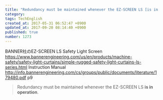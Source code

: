 ```yaml
---
title: "Redundancy must be maintained whenever the EZ-SCREEN LS [is in operation]"
category: 
tags: TechEnglish
created_at: 2017-05-31 06:52:47 +0900
updated_at: 2017-09-20 08:14:40 +0900
published: true
number: 1273
---
```


BANNER社のEZ-SCREEN LS Safety Light Screen
https://www.bannerengineering.com/us/en/products/machine-safety/safety-light-curtains/simple-rugged-safety-light-curtains-ls-series.html
Instruction Manual
http://info.bannerengineering.com/cs/groups/public/documents/literature/179480.pdf
p9

> Redundancy must be maintained whenever the EZ-SCREEN LS **is in operation**. 


